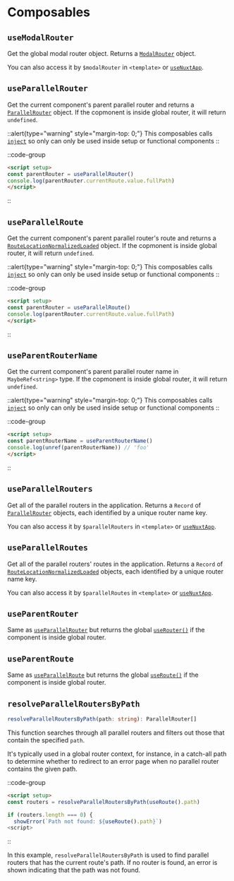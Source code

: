 # Composables

## `useModalRouter`

Get the global modal router object. Returns a [`ModalRouter`](/api/interfaces#modalrouter) object.

You can also access it by `$modalRouter` in `<template>` or [`useNuxtApp`](https://nuxt.com/docs/api/composables/use-nuxt-app).

## `useParallelRouter`

Get the current component's parent parallel router and returns a [`ParallelRouter`](/api/interfaces#parallelrouter) object. If the copmonent is inside global router, it will return `undefined`.

::alert{type="warning" style="margin-top: 0;"}
This composables calls [`inject`](https://vuejs.org/guide/components/provide-inject#inject) so only can only be used inside setup or functional components
::

::code-group
```html [pages/@foo/TheFoo.vue]
<script setup>
const parentRouter = useParallelRouter()
console.log(parentRouter.currentRoute.value.fullPath)
</script>
```
::

## `useParallelRoute`

Get the current component's parent parallel router's route and returns a [`RouteLocationNormalizedLoaded`]([/api/interfaces#parallelrouter](https://router.vuejs.org/api/interfaces/RouteLocationNormalizedLoaded.html#Interface-RouteLocationNormalizedLoaded)) object. If the copmonent is inside global router, it will return `undefined`.

::alert{type="warning" style="margin-top: 0;"}
This composables calls [`inject`](https://vuejs.org/guide/components/provide-inject#inject) so only can only be used inside setup or functional components
::

::code-group
```html [pages/@foo/TheFoo.vue]
<script setup>
const parentRouter = useParallelRoute()
console.log(parentRouter.currentRoute.value.fullPath)
</script>
```
::

## `useParentRouterName`

Get the current component's parent parallel router name in `MaybeRef<string>` type. If the copmonent is inside global router, it will return `undefined`.

::alert{type="warning" style="margin-top: 0;"}
This composables calls [`inject`](https://vuejs.org/guide/components/provide-inject#inject) so only can only be used inside setup or functional components
::

::code-group
```html [pages/@foo/TheFoo.vue]
<script setup>
const parentRouterName = useParentRouterName()
console.log(unref(parentRouterName)) // 'foo'
</script>
```
::

## `useParallelRouters`

Get all of the parallel routers in the application. Returns a `Record` of [`ParallelRouter`](/api/interfaces#parallelrouter) objects, each identified by a unique router name key.

You can also access it by `$parallelRouters` in `<template>` or [`useNuxtApp`](https://nuxt.com/docs/api/composables/use-nuxt-app).

## `useParallelRoutes`

Get all of the parallel routers' routes in the application. Returns a `Record` of [`RouteLocationNormalizedLoaded`]([/api/interfaces#parallelrouter](https://router.vuejs.org/api/interfaces/RouteLocationNormalizedLoaded.html#Interface-RouteLocationNormalizedLoaded)) objects, each identified by a unique router name key.

You can also access it by `$parallelRoutes` in `<template>` or [`useNuxtApp`](https://nuxt.com/docs/api/composables/use-nuxt-app).

## `useParentRouter`

Same as [`useParallelRouter`](#useparallelrouter) but returns the global [`useRouter()`](https://nuxt.com/docs/api/composables/use-router) if the component is inside global router.

## `useParentRoute`

Same as [`useParallelRoute`](#useparentroute) but returns the global [`useRoute()`](https://nuxt.com/docs/api/composables/use-route) if the component is inside global router.

## `resolveParallelRoutersByPath`

```ts
resolveParallelRoutersByPath(path: string): ParallelRouter[]
```

This function searches through all parallel routers and filters out those that contain the specified `path`.

It's typically used in a global router context, for instance, in a catch-all path to determine whether to redirect to an error page when no parallel router contains the given path.

::code-group
```html [pages/[...all\\].vue]
<script setup>
const routers = resolveParallelRoutersByPath(useRoute().path)

if (routers.length === 0) {
  showError(`Path not found: ${useRoute().path}`)
<script>
```
::

In this example, `resolveParallelRoutersByPath` is used to find parallel routers that has the current route's path. If no router is found, an error is shown indicating that the path was not found.

